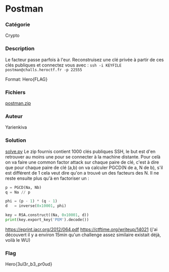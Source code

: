 # Postman

### Catégorie

Crypto

### Description

Le facteur passe parfois à l'eur. Reconstruisez une clé privée à partir de ces clés publiques et connectez vous avec :
`ssh -i KEYFILE postman@challs.heroctf.fr -p 22555`

Format: Hero{FLAG}

### Fichiers

[postman.zip](postman.zip)

### Auteur

Yarienkiva

### Solution

[solve.py](solve.py)
Le zip fournis contient 1000 clés publiques SSH, le but est d'en retrouver au moins une pour se connecter à la machine distante.
Pour celà on va faire une common factor attack sur chaque paire de clé, c'est à dire que pour chaque paire de clé (a,b) on va calculer PGCD(N de a, N de b), s'il est différent de 1 cela veut dire qu'on a trouvé un des facteurs des N.
Il ne reste ensuite plus qu'à en factoriser un :

```python
p = PGCD(Na, Nb)
q = Na // p

phi = (p - 1) * (q - 1)
d   = inverse(0x10001, phi)

key = RSA.construct((Na, 0x10001, d))
print(key.export_key('PEM').decode())
```

https://eprint.iacr.org/2012/064.pdf
https://ctftime.org/writeup/14021 (j'ai découvert il y a environ 15min qu'un challenge assez similaire existait déjà, voilà le WU)


### Flag

Hero{3ul3r_b3_pr0ud}
